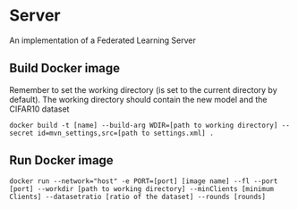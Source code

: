 # Server

An implementation of a Federated Learning Server

## Build Docker image

Remember to set the working directory (is set to the current directory by default). The working directory should contain the new model and the CIFAR10 dataset

```
docker build -t [name] --build-arg WDIR=[path to working directory] --secret id=mvn_settings,src=[path to settings.xml] .
```

## Run Docker image

```
docker run --network="host" -e PORT=[port] [image name] --fl --port [port] --workdir [path to working directory] --minClients [minimum Clients] --datasetratio [ratio of the dataset] --rounds [rounds]
```


